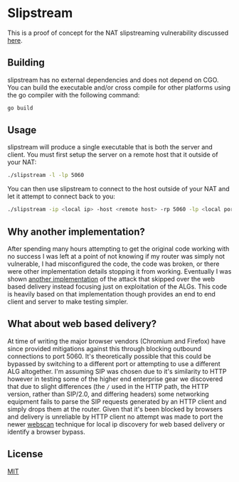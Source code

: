 # Slipstream

This is a proof of concept for the NAT slipstreaming vulnerability discussed [here](https://samy.pl/slipstream).

## Building

slipstream has no external dependencies and does not depend on CGO. You can build the executable and/or cross compile for other platforms using the go compiler with the following command:

```sh
go build
``` 
## Usage

slipstream will produce a single executable that is both the server and client. You must first setup the server on a remote host that it outside of your NAT:

```sh
./slipstream -l -lp 5060
```

You can then use slipstream to connect to the host outside of your NAT and let it attempt to connect back to you:

```sh
./slipstream -ip <local ip> -host <remote host> -rp 5060 -lp <local port>
```

## Why another implementation?

After spending many hours attempting to get the original code working with no success I was left at a point of not knowing if my router was simply not vulnerable, I had misconfigured the code, the code was broken, or there were other implementation details stopping it from working. Eventually I was shown [another implementation](https://embracethered.com/blog/posts/2020/nat-slipstreaming-simplified/) of the attack that skipped over the web based delivery instead focusing just on exploitation of the ALGs. This code is heavily based on that implementation though provides an end to end client and server to make testing simpler.

## What about web based delivery?

At time of writing the major browser vendors (Chromium and Firefox) have since provided mitigations against this through blocking outbound connections to port 5060. It's theoretically possible that this could be bypassed by switching to a different port or attempting to use a different ALG altogether. I'm assuming SIP was chosen due to it's similarity to HTTP however in testing some of the higher end enterprise gear we discovered that due to slight differences (the `/` used in the HTTP path, the HTTP version, rather than SIP/2.0, and differing headers) some networking equipment fails to parse the SIP requests generated by an HTTP client and simply drops them at the router. Given that it's been blocked by browsers and delivery is unreliable by HTTP client no attempt was made to port the newer [webscan](https://samy.pl/webscan) technique for local ip discovery for web based delivery or identify a browser bypass.

## License

[MIT](LICENSE)
